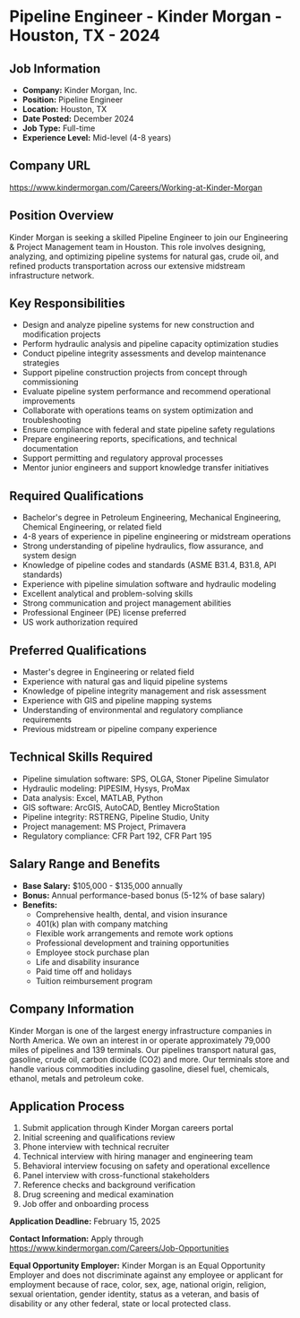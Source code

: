 # Pipeline Engineer - Kinder Morgan - Houston, TX - 2024

## Job Information
- **Company:** Kinder Morgan, Inc.
- **Position:** Pipeline Engineer
- **Location:** Houston, TX
- **Date Posted:** December 2024
- **Job Type:** Full-time
- **Experience Level:** Mid-level (4-8 years)

## Company URL
https://www.kindermorgan.com/Careers/Working-at-Kinder-Morgan

## Position Overview
Kinder Morgan is seeking a skilled Pipeline Engineer to join our Engineering & Project Management team in Houston. This role involves designing, analyzing, and optimizing pipeline systems for natural gas, crude oil, and refined products transportation across our extensive midstream infrastructure network.

## Key Responsibilities
- Design and analyze pipeline systems for new construction and modification projects
- Perform hydraulic analysis and pipeline capacity optimization studies
- Conduct pipeline integrity assessments and develop maintenance strategies
- Support pipeline construction projects from concept through commissioning
- Evaluate pipeline system performance and recommend operational improvements
- Collaborate with operations teams on system optimization and troubleshooting
- Ensure compliance with federal and state pipeline safety regulations
- Prepare engineering reports, specifications, and technical documentation
- Support permitting and regulatory approval processes
- Mentor junior engineers and support knowledge transfer initiatives

## Required Qualifications
- Bachelor's degree in Petroleum Engineering, Mechanical Engineering, Chemical Engineering, or related field
- 4-8 years of experience in pipeline engineering or midstream operations
- Strong understanding of pipeline hydraulics, flow assurance, and system design
- Knowledge of pipeline codes and standards (ASME B31.4, B31.8, API standards)
- Experience with pipeline simulation software and hydraulic modeling
- Excellent analytical and problem-solving skills
- Strong communication and project management abilities
- Professional Engineer (PE) license preferred
- US work authorization required

## Preferred Qualifications
- Master's degree in Engineering or related field
- Experience with natural gas and liquid pipeline systems
- Knowledge of pipeline integrity management and risk assessment
- Experience with GIS and pipeline mapping systems
- Understanding of environmental and regulatory compliance requirements
- Previous midstream or pipeline company experience

## Technical Skills Required
- Pipeline simulation software: SPS, OLGA, Stoner Pipeline Simulator
- Hydraulic modeling: PIPESIM, Hysys, ProMax
- Data analysis: Excel, MATLAB, Python
- GIS software: ArcGIS, AutoCAD, Bentley MicroStation
- Pipeline integrity: RSTRENG, Pipeline Studio, Unity
- Project management: MS Project, Primavera
- Regulatory compliance: CFR Part 192, CFR Part 195

## Salary Range and Benefits
- **Base Salary:** $105,000 - $135,000 annually
- **Bonus:** Annual performance-based bonus (5-12% of base salary)
- **Benefits:**
  - Comprehensive health, dental, and vision insurance
  - 401(k) plan with company matching
  - Flexible work arrangements and remote work options
  - Professional development and training opportunities
  - Employee stock purchase plan
  - Life and disability insurance
  - Paid time off and holidays
  - Tuition reimbursement program

## Company Information
Kinder Morgan is one of the largest energy infrastructure companies in North America. We own an interest in or operate approximately 79,000 miles of pipelines and 139 terminals. Our pipelines transport natural gas, gasoline, crude oil, carbon dioxide (CO2) and more. Our terminals store and handle various commodities including gasoline, diesel fuel, chemicals, ethanol, metals and petroleum coke.

## Application Process
1. Submit application through Kinder Morgan careers portal
2. Initial screening and qualifications review
3. Phone interview with technical recruiter
4. Technical interview with hiring manager and engineering team
5. Behavioral interview focusing on safety and operational excellence
6. Panel interview with cross-functional stakeholders
7. Reference checks and background verification
8. Drug screening and medical examination
9. Job offer and onboarding process

**Application Deadline:** February 15, 2025

**Contact Information:** Apply through https://www.kindermorgan.com/Careers/Job-Opportunities

**Equal Opportunity Employer:** Kinder Morgan is an Equal Opportunity Employer and does not discriminate against any employee or applicant for employment because of race, color, sex, age, national origin, religion, sexual orientation, gender identity, status as a veteran, and basis of disability or any other federal, state or local protected class.